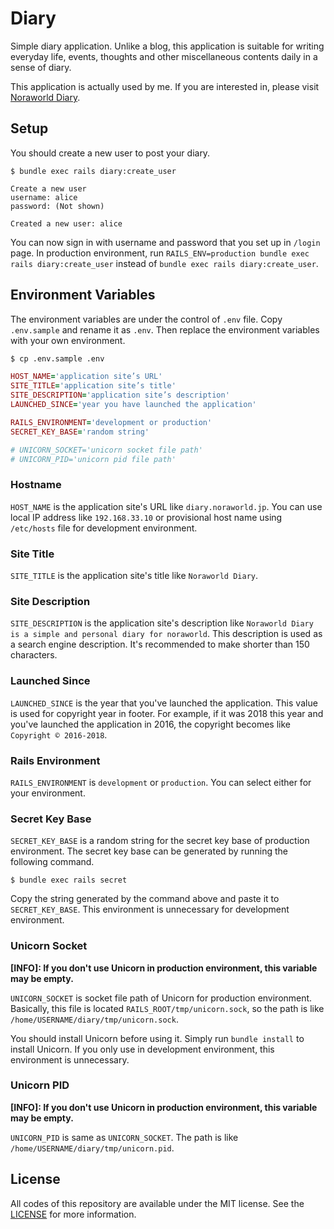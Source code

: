 # Diary
Simple diary application. Unlike a blog, this application is suitable for writing everyday life, events, thoughts and other miscellaneous contents daily in a sense of diary.

This application is actually used by me. If you are interested in, please visit [Noraworld Diary](https://diary.noraworld.jp).

## Setup
You should create a new user to post your diary.

```
$ bundle exec rails diary:create_user
```
```
Create a new user
username: alice
password: (Not shown)

Created a new user: alice
```

You can now sign in with username and password that you set up in `/login` page. In production environment, run `RAILS_ENV=production bundle exec rails diary:create_user` instead of `bundle exec rails diary:create_user`.

## Environment Variables
The environment variables are under the control of `.env` file. Copy `.env.sample` and rename it as `.env`. Then replace the environment variables with your own environment.

```bash
$ cp .env.sample .env
```

```Ruby
HOST_NAME='application site’s URL'
SITE_TITLE='application site’s title'
SITE_DESCRIPTION='application site’s description'
LAUNCHED_SINCE='year you have launched the application'

RAILS_ENVIRONMENT='development or production'
SECRET_KEY_BASE='random string'

# UNICORN_SOCKET='unicorn socket file path'
# UNICORN_PID='unicorn pid file path'
```

### Hostname
`HOST_NAME` is the application site's URL like `diary.noraworld.jp`. You can use local IP address like `192.168.33.10` or provisional host name using `/etc/hosts` file for development environment.

### Site Title
`SITE_TITLE` is the application site's title like `Noraworld Diary`.

### Site Description
`SITE_DESCRIPTION` is the application site's description like `Noraworld Diary is a simple and personal diary for noraworld`. This description is used as a search engine description. It's recommended to make shorter than 150 characters.

### Launched Since
`LAUNCHED_SINCE` is the year that you've launched the application. This value is used for copyright year in footer. For example, if it was 2018 this year and you've launched the application in 2016, the copyright becomes like `Copyright © 2016-2018`.

### Rails Environment
`RAILS_ENVIRONMENT` is `development` or `production`. You can select either for your environment.

### Secret Key Base
`SECRET_KEY_BASE` is a random string for the secret key base of production environment. The secret key base can be generated by running the following command.

```
$ bundle exec rails secret
```

Copy the string generated by the command above and paste it to `SECRET_KEY_BASE`. This environment is unnecessary for development environment.

### Unicorn Socket
**[INFO]: If you don't use Unicorn in production environment, this variable may be empty.**

`UNICORN_SOCKET` is socket file path of Unicorn for production environment. Basically, this file is located `RAILS_ROOT/tmp/unicorn.sock`, so the path is like `/home/USERNAME/diary/tmp/unicorn.sock`.

You should install Unicorn before using it. Simply run `bundle install` to install Unicorn. If you only use in development environment, this environment is unnecessary.

### Unicorn PID
**[INFO]: If you don't use Unicorn in production environment, this variable may be empty.**

`UNICORN_PID` is same as `UNICORN_SOCKET`. The path is like `/home/USERNAME/diary/tmp/unicorn.pid`.

## License
All codes of this repository are available under the MIT license. See the [LICENSE](https://github.com/noraworld/diary.noraworld.jp/blob/master/LICENSE) for more information.
